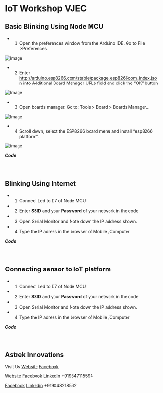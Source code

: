 # IoT Workshop VJEC

## Basic Blinking Using Node MCU 
- 1. Open the preferences window from the Arduino IDE. Go to File >Preferences

![Image](https://maker.pro/storage/OAYqL3v/OAYqL3vUjwaZHA95fuU6Ln7RrIIWZtKLfMTGCGFY.jpeg)

- 2. Enter http://arduino.esp8266.com/stable/package_esp8266com_index.json into Additional Board Manager URLs field and click the “OK” button

![Image](https://maker.pro/storage/2aYeYxI/2aYeYxIaufaxwYdk0XGBnbwmdlyKx8Is04eN7zM8.jpeg)

- 3. Open boards manager. Go to: Tools > Board > Boards Manager…

![Image](https://maker.pro/storage/MzeFJ3o/MzeFJ3oxkkS7Jj7lSJ3s02jFh0z7HCJ4a62oRQwn.jpeg)

- 4. Scroll down, select the ESP8266 board menu and install “esp8266 platform”.

![Image](https://maker.pro/storage/vDFw2EX/vDFw2EXJvaA3vIlJLpbrYlqbMOHBE85tq1l1acwE.jpeg)

***Code***
```



```


##  Blinking Using Internet
- 1. Connect Led to D7 of Node MCU

- 2. Enter **SSID** and your **Password** of your network in the code

- 3. Open Serial Monitor and Note down the IP address shown.

- 4. Type the IP adress in the browser of Mobile /Computer


***Code***
```



```

##  Connecting sensor to IoT platform
- 1. Connect Led to D7 of Node MCU

- 2. Enter **SSID** and your **Password** of your network in the code

- 3. Open Serial Monitor and Note down the IP address shown.

- 4. Type the IP adress in the browser of Mobile /Computer


***Code***
```



```






## Astrek Innovations 
Visit Us
[Website](www.astrekinnovations.com)
[Facebook](www.facebook.com/astrekinnovations/)


[Website](www.robinkthomas.com)
[Facebook](www.facebook.com/robinthomas82)
[Linkedin](www.linkedin.com/in/robinkanattuthomas/)
+919847115594

[Facebook](www.facebook.com/search4alex)
[Linkedin](https://www.linkedin.com/in/alex-m-sunny-b28b1bb9/)
+919048218562
